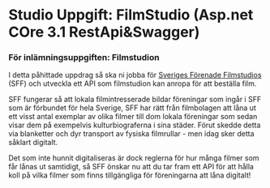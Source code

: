 # Studio Uppgift: FilmStudio (Asp.net COre 3.1 RestApi&Swagger)
### För inlämningsuppgiften: Filmstudion

I detta påhittade uppdrag så ska ni jobba för [Sveriges Förenade Filmstudios](https://www.filmstudio.se) (SFF) och utveckla ett API som filmstudion kan anropa för att beställa film.

SFF fungerar så att lokala filmintresserade bildar föreningar som ingår i SFF som är förbundet för hela Sverige, SFF har rätt från filmbolagen att låna ut ett visst antal exemplar av olika filmer till dom lokala föreningar som sedan visar dem på exempelvis kulturbiograferna i sina städer. Förut skedde detta via blanketter och dyr transport av fysiska filmrullar - men idag sker detta såklart digitalt. 

Det som inte hunnit digitaliseras är dock reglerna för hur många filmer som får lånas ut samtidigt, så SFF önskar nu att du tar fram ett API för att hålla koll på vilka filmer som finns tillgängliga för föreningarna att låna digitalt!
